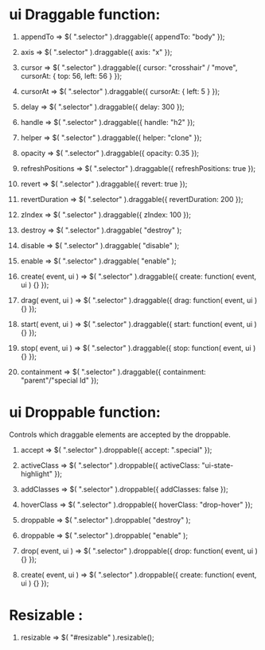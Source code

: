 # ui Draggable function:

1. appendTo => $( ".selector" ).draggable({
appendTo: "body"
});

2. axis =>  $( ".selector" ).draggable({
axis: "x"
});

3. cursor => $( ".selector" ).draggable({
cursor: "crosshair" / "move", cursorAt: { top: 56, left: 56 }
});

4. cursorAt => $( ".selector" ).draggable({
cursorAt: { left: 5 }
});

5. delay => $( ".selector" ).draggable({
delay: 300
});

6. handle =>  $( ".selector" ).draggable({
handle: "h2"
});

7. helper => $( ".selector" ).draggable({
helper: "clone"
});

8. opacity => $( ".selector" ).draggable({
opacity: 0.35
});

9. refreshPositions => $( ".selector" ).draggable({
refreshPositions: true
});

10. revert =>  $( ".selector" ).draggable({
revert: true
});

11. revertDuration => $( ".selector" ).draggable({
revertDuration: 200
});

12. zIndex => $( ".selector" ).draggable({
zIndex: 100
});

13. destroy => $( ".selector" ).draggable( "destroy" );

14. disable => $( ".selector" ).draggable( "disable" );

15. enable => $( ".selector" ).draggable( "enable" );

16. create( event, ui ) => $( ".selector" ).draggable({
create: function( event, ui ) {}
});

17. drag( event, ui ) => $( ".selector" ).draggable({
drag: function( event, ui ) {}
});

18. start( event, ui ) => $( ".selector" ).draggable({
start: function( event, ui ) {}
});

19. stop( event, ui ) => $( ".selector" ).draggable({
stop: function( event, ui ) {}
});

20. containment => $( ".selector" ).draggable({
  containment: "parent"/"special Id"
});

# ui Droppable function:
Controls which draggable elements are accepted by the droppable.

1. accept => $( ".selector" ).droppable({
  accept: ".special"
});

2. activeClass =>  $( ".selector" ).droppable({
  activeClass: "ui-state-highlight"
});

3. addClasses => $( ".selector" ).droppable({
  addClasses: false
});

4. hoverClass => $( ".selector" ).droppable({
  hoverClass: "drop-hover"
});

5. droppable => $( ".selector" ).droppable( "destroy" );

6. droppable => $( ".selector" ).droppable( "enable" );


7. drop( event, ui ) => $( ".selector" ).droppable({
  drop: function( event, ui ) {}
});

8. create( event, ui ) => $( ".selector" ).droppable({
  create: function( event, ui ) {}
});

# Resizable :

1. resizable =>  $( "#resizable" ).resizable();

















